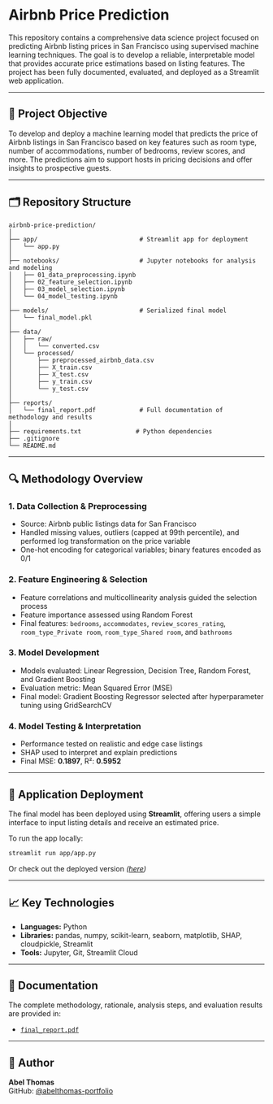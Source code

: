 # Airbnb Price Prediction

This repository contains a comprehensive data science project focused on predicting Airbnb listing prices in San Francisco using supervised machine learning techniques. The goal is to develop a reliable, interpretable model that provides accurate price estimations based on listing features. The project has been fully documented, evaluated, and deployed as a Streamlit web application.

---

## 📌 Project Objective

To develop and deploy a machine learning model that predicts the price of Airbnb listings in San Francisco based on key features such as room type, number of accommodations, number of bedrooms, review scores, and more. The predictions aim to support hosts in pricing decisions and offer insights to prospective guests.

---

## 🗂️ Repository Structure

```
airbnb-price-prediction/
│
├── app/                            # Streamlit app for deployment
│   └── app.py
│
├── notebooks/                      # Jupyter notebooks for analysis and modeling
│   ├── 01_data_preprocessing.ipynb
│   ├── 02_feature_selection.ipynb
│   ├── 03_model_selection.ipynb
│   └── 04_model_testing.ipynb
│
├── models/                         # Serialized final model
│   └── final_model.pkl
│
├── data/
│   ├── raw/
│   │   └── converted.csv
│   └── processed/
│       ├── preprocessed_airbnb_data.csv
│       ├── X_train.csv
│       ├── X_test.csv
│       ├── y_train.csv
│       └── y_test.csv
│
├── reports/
│   └── final_report.pdf            # Full documentation of methodology and results
│
├── requirements.txt               # Python dependencies
├── .gitignore
└── README.md
```

---

## 🔍 Methodology Overview

### 1. Data Collection & Preprocessing
- Source: Airbnb public listings data for San Francisco
- Handled missing values, outliers (capped at 99th percentile), and performed log transformation on the price variable
- One-hot encoding for categorical variables; binary features encoded as 0/1

### 2. Feature Engineering & Selection
- Feature correlations and multicollinearity analysis guided the selection process
- Feature importance assessed using Random Forest
- Final features: `bedrooms`, `accommodates`, `review_scores_rating`, `room_type_Private room`, `room_type_Shared room`, and `bathrooms`

### 3. Model Development
- Models evaluated: Linear Regression, Decision Tree, Random Forest, and Gradient Boosting
- Evaluation metric: Mean Squared Error (MSE)
- Final model: Gradient Boosting Regressor selected after hyperparameter tuning using GridSearchCV

### 4. Model Testing & Interpretation
- Performance tested on realistic and edge case listings
- SHAP used to interpret and explain predictions
- Final MSE: **0.1897**, R²: **0.5952**

---

## 🚀 Application Deployment

The final model has been deployed using **Streamlit**, offering users a simple interface to input listing details and receive an estimated price.

To run the app locally:

```bash
streamlit run app/app.py
```
Or check out the deployed version *([here](https://airbnb-price-predictor-abelthomas.streamlit.app/))*

---

## 📈 Key Technologies

- **Languages:** Python
- **Libraries:** pandas, numpy, scikit-learn, seaborn, matplotlib, SHAP, cloudpickle, Streamlit
- **Tools:** Jupyter, Git, Streamlit Cloud

---

## 📘 Documentation

The complete methodology, rationale, analysis steps, and evaluation results are provided in:
- [`final_report.pdf`](reports/final_report.pdf)

---

## 👤 Author

**Abel Thomas**  
GitHub: [@abelthomas-portfolio](https://github.com/abelthomas-portfolio)

